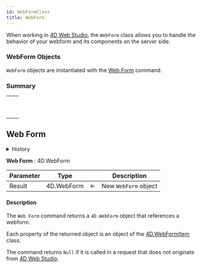 ```yaml
---
id: WebFormClass
title: WebForm
---
```


When working in [4D Web Studio](../web-studio/web-studio.md), the `WebForm` class allows you to handle the behavior of your webform and its components on the server side.

### WebForm Objects

`WebForm` objects are instantiated with the [Web Form](#web-form) command.

### Summary 
||
|---|
|[<!-- INCLUDE #_command_.Web Form.Syntax -->](#web-form)<p>&nbsp;&nbsp;&nbsp;&nbsp;<!-- INCLUDE #_command_.Web Form.Summary --></p> |

## Web Form

<details><summary>History</summary>
|Version|Changes|
|---|---|
|v19 R3|Added|
</details>

<!-- REF #_command_.Web Form.Syntax -->
**Web Form** : 4D.WebForm<!-- END REF -->

<!-- REF #_command_.Web Form.Params -->
|Parameter|Type||Description|
|---------|--- |:---:|------|
|Result|4D.WebForm|<-|New `WebForm` object
<!-- END REF -->

#### Description
The `Web Form` command <!-- REF #_command_.Web Form.Summary --> returns a `4D.WebForm` object that references a webform.<!-- END REF -->

Each property of the returned object is an object of the [4D.WebFormItem](WebFormItemClass.md) class.

The command returns `Null` if it is called in a request that does not originate from [4D Web Studio](../web-studio/web-studio.md).


